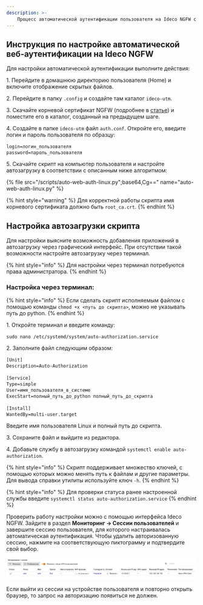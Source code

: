 ```yaml
---
description: >-
    Процесс автоматической аутентификации пользователя на Ideco NGFW с помощью скрипта при входе в систему.
---
```


## Инструкция по настройке автоматической веб-аутентификации на Ideco NGFW

Для настройки автоматической аутентификации выполните действия:

1\. Перейдите в домашнюю директорию пользователя (Home) и включите отображение скрытых файлов.

2\. Перейдите в папку `.config` и создайте там каталог `ideco-utm`.

3\. Скачайте корневой сертификат NGFW (подробнее в [статье](/installation/initial-setup.md)) и поместите его в каталог, созданный на предыдущем шаге.

4\. Создайте в папке `ideco-utm` файл `auth.conf`. Откройте его, введите логин и пароль пользователя по образцу:

```
login=логин_пользователя
password=пароль_пользователя
```

5\. Скачайте скрипт на компьютер пользователя и настройте автозагрузку в соответствии с описанным ниже алгоритмом:

{% file src="/scripts/auto-web-auth-linux.py";base64,Cg==" name="auto-web-auth-linux.py" %}

{% hint style="warning" %}
Для корректной работы скрипта имя корневого сертификата должно быть `root_ca.crt`.
{% endhint %}

## Настройка автозагрузки скрипта

Для настройки выясните возможность добавления приложений в автозагрузку через графический интерфейс. При отсутствии такой возможности настройте автозагрузку через терминал.

{% hint style="info" %}
Для настройки через терминал потребуются права администратора.
{% endhint %}

### Настройка через терминал:

{% hint style="info" %}
Если сделать скрипт исполняемым файлом с помощью команды `chmod +x <путь до скрипта>`, можно не указывать путь до python.
{% endhint %}

1\. Откройте терминал и введите команду:

```
sudo nano /etc/systemd/system/auto-authorization.service
```

2\. Заполните файл следующим образом:

```
[Unit]
Description=Auto-Authorization

[Service]
Type=simple
User=имя_пользователя_в_системе
ExecStart=полный_путь_до_python полный_путь_до_скрипта

[Install]
WantedBy=multi-user.target
```
Введите имя пользователя Linux и полный путь до скрипта.

3\. Сохраните файл и выйдите из редактора.

4\. Добавьте службу в автозагрузку командой `systemctl enable auto-authorization`.

{% hint style="info" %}
Скрипт поддерживает множество ключей, с помощью которых можно менять путь к файлам и другие параметры. Для вывода справки утилиты используйте ключ `-h`.
{% endhint %}

{% hint style="info" %}
Для проверки статуса ранее настроенной службы введите `systemctl status auto-authorization.service`
{% endhint %}

Проверить работу настройки можно с помощью интерфейса Ideco NGFW. Зайдите в раздел **Мониторинг -> Сессии пользователей** и завершите сессию пользователя, для которого настраивалась автоматическая аутентификация. Чтобы удалить авторизованную сессию, нажмите на соответствующую пиктограмму и подтвердите свой выбор. 

![](/.gitbook/assets/monitor-connections7.png) 

Если выйти из сессии на устройстве пользователя и повторно открыть браузер, то запрос на авторизацию появиться не должен.
